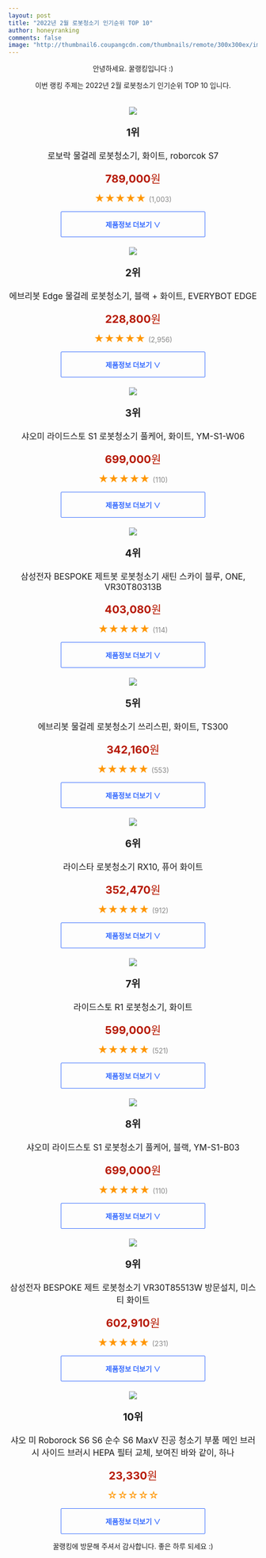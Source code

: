 ```yaml
--- 
layout: post 
title: "2022년 2월 로봇청소기 인기순위 TOP 10" 
author: honeyranking 
comments: false 
image: "http://thumbnail6.coupangcdn.com/thumbnails/remote/300x300ex/image/retail/images/2021/06/04/18/3/b9cdb828-25d2-48d1-b394-530fe884ca21.jpg" 
--- 
```

<p style="text-align: center;">안녕하세요. 꿀랭킹입니다 :)</p> <p style="text-align: center;">이번 랭킹 주제는 2022년 2월 로봇청소기 인기순위 TOP 10 입니다.</p><center><img src="http://thumbnail6.coupangcdn.com/thumbnails/remote/300x300ex/image/retail/images/2021/06/04/18/3/b9cdb828-25d2-48d1-b394-530fe884ca21.jpg" style="margin-top:20px" /></center> <p style="text-align: center; font-size: 20px"><b>1위</b></p> <p style="text-align: center; font-size: 17px">로보락 물걸레 로봇청소기, 화이트, roborcok S7</p> <p style="text-align: center;"><span style="color: #b61800; font-size: 22px;"><b>789,000</b>원</span></p> <p style="text-align: center;"><span style="color: #ff9600; font-size: 20px;">★★★★★ </span><span style="color: #878787;">(1,003)</span></p> <center><a href="https://link.coupang.com/a/j2CTz"> <div style="font-size: 14px; display: inline-block; padding: 15px 90px; color: #346aff; border-radius: 2px; border: 1px solid #346aff; cursor: pointer;"><b>제품정보 더보기 &or;</b></div> </a></center><center><img src="http://thumbnail7.coupangcdn.com/thumbnails/remote/300x300ex/image/retail/images/3371091623813-6ec87fa3-1ebf-42f9-8066-313d87d63088.jpg" style="margin-top:20px" /></center> <p style="text-align: center; font-size: 20px"><b>2위</b></p> <p style="text-align: center; font-size: 17px">에브리봇 Edge 물걸레 로봇청소기, 블랙 + 화이트, EVERYBOT EDGE</p> <p style="text-align: center;"><span style="color: #b61800; font-size: 22px;"><b>228,800</b>원</span></p> <p style="text-align: center;"><span style="color: #ff9600; font-size: 20px;">★★★★★ </span><span style="color: #878787;">(2,956)</span></p> <center><a href="undefined"> <div style="font-size: 14px; display: inline-block; padding: 15px 90px; color: #346aff; border-radius: 2px; border: 1px solid #346aff; cursor: pointer;"><b>제품정보 더보기 &or;</b></div> </a></center><center><img src="http://thumbnail7.coupangcdn.com/thumbnails/remote/300x300ex/image/retail/images/2021/12/08/11/6/f89d6c50-15d1-40cf-84c6-aff3240fc979.jpg" style="margin-top:20px" /></center> <p style="text-align: center; font-size: 20px"><b>3위</b></p> <p style="text-align: center; font-size: 17px">샤오미 라이드스토 S1 로봇청소기 풀케어, 화이트, YM-S1-W06</p> <p style="text-align: center;"><span style="color: #b61800; font-size: 22px;"><b>699,000</b>원</span></p> <p style="text-align: center;"><span style="color: #ff9600; font-size: 20px;">★★★★★ </span><span style="color: #878787;">(110)</span></p> <center><a href="https://link.coupang.com/a/j2CTB"> <div style="font-size: 14px; display: inline-block; padding: 15px 90px; color: #346aff; border-radius: 2px; border: 1px solid #346aff; cursor: pointer;"><b>제품정보 더보기 &or;</b></div> </a></center><center><img src="http://thumbnail9.coupangcdn.com/thumbnails/remote/300x300ex/image/retail/images/2021/06/09/19/3/ee1b6035-e832-47be-8cc4-196702805e43.jpg" style="margin-top:20px" /></center> <p style="text-align: center; font-size: 20px"><b>4위</b></p> <p style="text-align: center; font-size: 17px">삼성전자 BESPOKE 제트봇 로봇청소기 새틴 스카이 블루, ONE, VR30T80313B</p> <p style="text-align: center;"><span style="color: #b61800; font-size: 22px;"><b>403,080</b>원</span></p> <p style="text-align: center;"><span style="color: #ff9600; font-size: 20px;">★★★★★ </span><span style="color: #878787;">(114)</span></p> <center><a href="https://link.coupang.com/a/j2CTD"> <div style="font-size: 14px; display: inline-block; padding: 15px 90px; color: #346aff; border-radius: 2px; border: 1px solid #346aff; cursor: pointer;"><b>제품정보 더보기 &or;</b></div> </a></center><center><img src="http://thumbnail8.coupangcdn.com/thumbnails/remote/300x300ex/image/retail/images/2021/11/05/17/1/c1e07fd2-6546-49ac-be0d-9ea1ba5b83d0.jpg" style="margin-top:20px" /></center> <p style="text-align: center; font-size: 20px"><b>5위</b></p> <p style="text-align: center; font-size: 17px">에브리봇 물걸레 로봇청소기 쓰리스핀, 화이트, TS300</p> <p style="text-align: center;"><span style="color: #b61800; font-size: 22px;"><b>342,160</b>원</span></p> <p style="text-align: center;"><span style="color: #ff9600; font-size: 20px;">★★★★★ </span><span style="color: #878787;">(553)</span></p> <center><a href="https://link.coupang.com/a/j2CTE"> <div style="font-size: 14px; display: inline-block; padding: 15px 90px; color: #346aff; border-radius: 2px; border: 1px solid #346aff; cursor: pointer;"><b>제품정보 더보기 &or;</b></div> </a></center><center><img src="http://thumbnail9.coupangcdn.com/thumbnails/remote/300x300ex/image/retail/images/492033728798423-23b1c81c-2216-46dd-a789-ecf9094be409.jpg" style="margin-top:20px" /></center> <p style="text-align: center; font-size: 20px"><b>6위</b></p> <p style="text-align: center; font-size: 17px">라이스타 로봇청소기 RX10, 퓨어 화이트</p> <p style="text-align: center;"><span style="color: #b61800; font-size: 22px;"><b>352,470</b>원</span></p> <p style="text-align: center;"><span style="color: #ff9600; font-size: 20px;">★★★★★ </span><span style="color: #878787;">(912)</span></p> <center><a href="https://link.coupang.com/a/j2CTG"> <div style="font-size: 14px; display: inline-block; padding: 15px 90px; color: #346aff; border-radius: 2px; border: 1px solid #346aff; cursor: pointer;"><b>제품정보 더보기 &or;</b></div> </a></center><center><img src="http://thumbnail9.coupangcdn.com/thumbnails/remote/300x300ex/image/retail/images/848659649393900-b7c659d2-ed36-48af-8175-84fd54e01dd7.jpg" style="margin-top:20px" /></center> <p style="text-align: center; font-size: 20px"><b>7위</b></p> <p style="text-align: center; font-size: 17px">라이드스토 R1 로봇청소기, 화이트</p> <p style="text-align: center;"><span style="color: #b61800; font-size: 22px;"><b>599,000</b>원</span></p> <p style="text-align: center;"><span style="color: #ff9600; font-size: 20px;">★★★★★ </span><span style="color: #878787;">(521)</span></p> <center><a href="https://link.coupang.com/a/j2CTI"> <div style="font-size: 14px; display: inline-block; padding: 15px 90px; color: #346aff; border-radius: 2px; border: 1px solid #346aff; cursor: pointer;"><b>제품정보 더보기 &or;</b></div> </a></center><center><img src="http://thumbnail7.coupangcdn.com/thumbnails/remote/300x300ex/image/retail/images/2021/12/08/11/4/3defe096-603f-43f3-8959-e49dad2beeb0.jpg" style="margin-top:20px" /></center> <p style="text-align: center; font-size: 20px"><b>8위</b></p> <p style="text-align: center; font-size: 17px">샤오미 라이드스토 S1 로봇청소기 풀케어, 블랙, YM-S1-B03</p> <p style="text-align: center;"><span style="color: #b61800; font-size: 22px;"><b>699,000</b>원</span></p> <p style="text-align: center;"><span style="color: #ff9600; font-size: 20px;">★★★★★ </span><span style="color: #878787;">(110)</span></p> <center><a href="https://link.coupang.com/a/j2CTJ"> <div style="font-size: 14px; display: inline-block; padding: 15px 90px; color: #346aff; border-radius: 2px; border: 1px solid #346aff; cursor: pointer;"><b>제품정보 더보기 &or;</b></div> </a></center><center><img src="http://thumbnail8.coupangcdn.com/thumbnails/remote/300x300ex/image/retail/images/2021/05/24/14/9/a5a92690-3068-45c5-adff-04ee3dadf9d8.jpg" style="margin-top:20px" /></center> <p style="text-align: center; font-size: 20px"><b>9위</b></p> <p style="text-align: center; font-size: 17px">삼성전자 BESPOKE 제트 로봇청소기 VR30T85513W 방문설치, 미스티 화이트</p> <p style="text-align: center;"><span style="color: #b61800; font-size: 22px;"><b>602,910</b>원</span></p> <p style="text-align: center;"><span style="color: #ff9600; font-size: 20px;">★★★★★ </span><span style="color: #878787;">(231)</span></p> <center><a href="https://link.coupang.com/a/j2CTL"> <div style="font-size: 14px; display: inline-block; padding: 15px 90px; color: #346aff; border-radius: 2px; border: 1px solid #346aff; cursor: pointer;"><b>제품정보 더보기 &or;</b></div> </a></center><center><img src="http://thumbnail8.coupangcdn.com/thumbnails/remote/300x300ex/image/vendor_inventory/ca5e/7dc92d256d4cf9513a3be1ef114fea222eeb13988a598dea16c3593bc041.jpg" style="margin-top:20px" /></center> <p style="text-align: center; font-size: 20px"><b>10위</b></p> <p style="text-align: center; font-size: 17px">샤오 미 Roborock S6 S6 순수 S6 MaxV 진공 청소기 부품 메인 브러시 사이드 브러시 HEPA 필터 교체, 보여진 바와 같이, 하나</p> <p style="text-align: center;"><span style="color: #b61800; font-size: 22px;"><b>23,330</b>원</span></p> <p style="text-align: center;"><span style="color: #ff9600; font-size: 20px;">☆☆☆☆☆ </span><span style="color: #878787;"></span></p> <center><a href="https://link.coupang.com/a/j2CTM"> <div style="font-size: 14px; display: inline-block; padding: 15px 90px; color: #346aff; border-radius: 2px; border: 1px solid #346aff; cursor: pointer;"><b>제품정보 더보기 &or;</b></div> </a></center> <p style="text-align: center;">꿀랭킹에 방문해 주셔서 감사합니다. 좋은 하루 되세요 :)</p>
